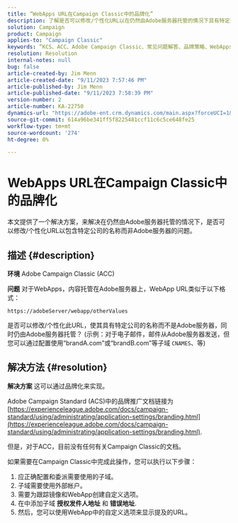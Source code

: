 ```yaml
---
title: “WebApps URL在Campaign Classic中的品牌化”
description: 了解是否可以修改/个性化URL以在仍然由Adobe服务器托管的情况下具有特定公司的名称而不是Adobe服务器。
solution: Campaign
product: Campaign
applies-to: "Campaign Classic"
keywords: “KCS、ACC、Adobe Campaign Classic、常见问题解答、品牌策略、WebApps URL、Adobe Campaign Standard、ACS”
resolution: Resolution
internal-notes: null
bug: false
article-created-by: Jim Menn
article-created-date: "9/11/2023 7:57:46 PM"
article-published-by: Jim Menn
article-published-date: "9/11/2023 7:58:39 PM"
version-number: 2
article-number: KA-22750
dynamics-url: "https://adobe-ent.crm.dynamics.com/main.aspx?forceUCI=1&pagetype=entityrecord&etn=knowledgearticle&id=c2bc4177-dd50-ee11-be6f-6045bd006239"
source-git-commit: 614a96be341ff5f8225481ccf11c6c5ce648fe25
workflow-type: tm+mt
source-wordcount: '274'
ht-degree: 0%

---
```


# WebApps URL在Campaign Classic中的品牌化


本文提供了一个解决方案，来解决在仍然由Adobe服务器托管的情况下，是否可以修改/个性化URL以包含特定公司的名称而非Adobe服务器的问题。

## 描述 {#description}


<b>环境</b>
Adobe Campaign Classic (ACC)

<b>问题</b>
对于WebApps，内容托管在Adobe服务器上，WebApp URL类似于以下格式：

`https://adobeServer/webapp/otherValues`

是否可以修改/个性化此URL，使其具有特定公司的名称而不是Adobe服务器，同时仍由Adobe服务器托管？
(示例：对于电子邮件，邮件从Adobe服务器发送，但您可以通过配置使用“brandA.com”或“brandB.com”等子域 `CNAMES`、等)


## 解决方法 {#resolution}


<b>解决方案</b>
这可以通过品牌化来实现。

Adobe Campaign Standard (ACS)中的品牌推广文档链接为 [https://experienceleague.adobe.com/docs/campaign-standard/using/administrating/application-settings/branding.html](https://experienceleague.adobe.com/docs/campaign-standard/using/administrating/application-settings/branding.html).


但是，对于ACC，目前没有任何有关Campaign Classic的文档。

如果需要在Campaign Classic中完成此操作，您可以执行以下步骤：
1. 应正确配置和委派需要使用的子域。
2. 子域需要使用外部帐户。
3. 需要为跟踪镜像和WebApp创建自定义选项。
4. 在中添加子域 <b>授权发件人地址</b> 和 <b>错误地址</b>.
5. 然后，您可以使用WebApp中的自定义选项来显示提及的URL。
